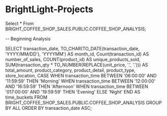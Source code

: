 # BrightLight-Projects
Select * From BRIGHT_COFFEE_SHOP_SALES.PUBLIC.COFFEE_SHOP_ANALYSIS;

-- Beginning Analysis

SELECT transaction_date,
       TO_CHAR(TO_DATE(transaction_date, 'YYYY/MM/DD'), 'YYYYMM') AS month_id,
       Count(transaction_id) AS number_of_sales,
       COUNT(product_id) AS unique_products_sold,
       SUM(transaction_qty * TO_NUMBER(REPLACE(unit_price, '.', '.'))) AS total_amount,
       product_category,
       product_detail,
       product_type,
       store_location,
       CASE
        WHEN transaction_time BETWEEN '06:00:00' AND '11:59:59' THEN 'Morning'
        WHEN transaction_time BETWEEN '12:00:00' AND '16:59:59' THEN 'Afternoon'
        WHEN transaction_time BETWEEN '017:00:00' AND '19:59:59' THEN 'Evening'
    ELSE 'Night'
    END AS time_buckets
FROM BRIGHT_COFFEE_SHOP_SALES.PUBLIC.COFFEE_SHOP_ANALYSIS
GROUP BY ALL
ORDER BY transaction_date ASC;
